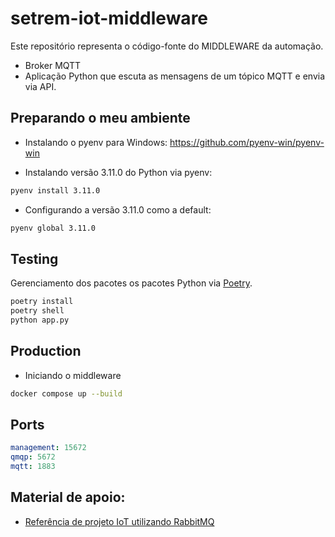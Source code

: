 # setrem-iot-middleware
Este repositório representa o código-fonte do MIDDLEWARE da automação.
- Broker MQTT
- Aplicação Python que escuta as mensagens de um tópico MQTT e envia via API.

## Preparando o meu ambiente
- Instalando o pyenv para Windows: https://github.com/pyenv-win/pyenv-win

- Instalando versão 3.11.0 do Python via pyenv:
```sh
pyenv install 3.11.0
```

- Configurando a versão 3.11.0 como a default:
```sh
pyenv global 3.11.0
```

## Testing
Gerenciamento dos pacotes os pacotes Python via [Poetry](https://python-poetry.org/).

```sh
poetry install
poetry shell
python app.py
```

## Production
- Iniciando o middleware
```sh
docker compose up --build
```

## Ports
```yaml
management: 15672
qmqp: 5672
mqtt: 1883
```

## Material de apoio:
- [Referência de projeto IoT utilizando RabbitMQ](https://funprojects.blog/2018/12/07/rabbitmq-for-iot/)